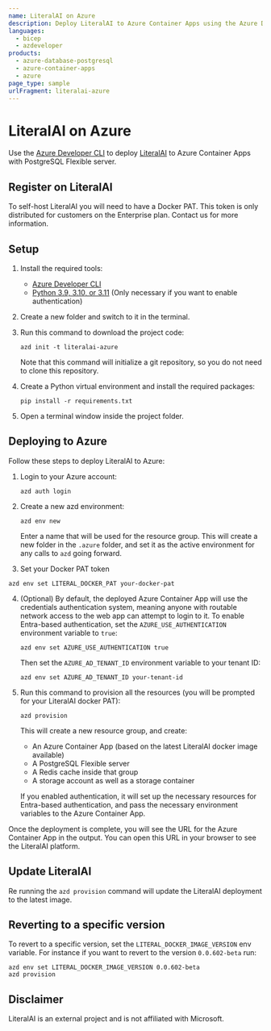 ```yaml
---
name: LiteralAI on Azure
description: Deploy LiteralAI to Azure Container Apps using the Azure Developer CLI.
languages:
  - bicep
  - azdeveloper
products:
  - azure-database-postgresql
  - azure-container-apps
  - azure
page_type: sample
urlFragment: literalai-azure
---
```


# LiteralAI on Azure

Use the [Azure Developer CLI](https://learn.microsoft.com/azure/developer/azure-developer-cli/overview) to deploy [LiteralAI](https://getliteral.ai) to Azure Container Apps with PostgreSQL Flexible server.

## Register on LiteralAI

To self-host LiteralAI you will need to have a Docker PAT. This token is only distributed for customers on the Enterprise plan. Contact us for more information.

## Setup

1. Install the required tools:

   - [Azure Developer CLI](https://aka.ms/azure-dev/install)
   - [Python 3.9, 3.10, or 3.11](https://www.python.org/downloads/) (Only necessary if you want to enable authentication)

2. Create a new folder and switch to it in the terminal.
3. Run this command to download the project code:

   ```shell
   azd init -t literalai-azure
   ```

   Note that this command will initialize a git repository, so you do not need to clone this repository.

4. Create a Python virtual environment and install the required packages:

   ```shell
   pip install -r requirements.txt
   ```

5. Open a terminal window inside the project folder.

## Deploying to Azure

Follow these steps to deploy LiteralAI to Azure:

1. Login to your Azure account:

   ```shell
   azd auth login
   ```

2. Create a new azd environment:

   ```shell
   azd env new
   ```

   Enter a name that will be used for the resource group.
   This will create a new folder in the `.azure` folder, and set it as the active environment for any calls to `azd` going forward.

3. Set your Docker PAT token

 ```shell
 azd env set LITERAL_DOCKER_PAT your-docker-pat
 ```

4. (Optional) By default, the deployed Azure Container App will use the credentials authentication system, meaning anyone with routable network access to the web app can attempt to login to it. To enable Entra-based authentication, set the `AZURE_USE_AUTHENTICATION` environment variable to `true`:

   ```shell
   azd env set AZURE_USE_AUTHENTICATION true
   ```

   Then set the `AZURE_AD_TENANT_ID` environment variable to your tenant ID:

   ```shell
   azd env set AZURE_AD_TENANT_ID your-tenant-id
   ```

5. Run this command to provision all the resources (you will be prompted for your LiteralAI docker PAT):

   ```shell
   azd provision
   ```

   This will create a new resource group, and create:

   - An Azure Container App (based on the latest LiteralAI docker image available)
   - A PostgreSQL Flexible server
   - A Redis cache inside that group
   - A storage account as well as a storage container

   If you enabled authentication, it will set up the necessary resources for Entra-based authentication, and pass the necessary environment variables to the Azure Container App.

Once the deployment is complete, you will see the URL for the Azure Container App in the output. You can open this URL in your browser to see the LiteralAI platform.

## Update LiteralAI

Re running the `azd provision` command will update the LiteralAI deployment to the latest image.

## Reverting to a specific version

To revert to a specific version, set the `LITERAL_DOCKER_IMAGE_VERSION` env variable. For instance if you want to revert to the version `0.0.602-beta` run:

```shell
azd env set LITERAL_DOCKER_IMAGE_VERSION 0.0.602-beta
azd provision
```

## Disclaimer

LiteralAI is an external project and is not affiliated with Microsoft.
